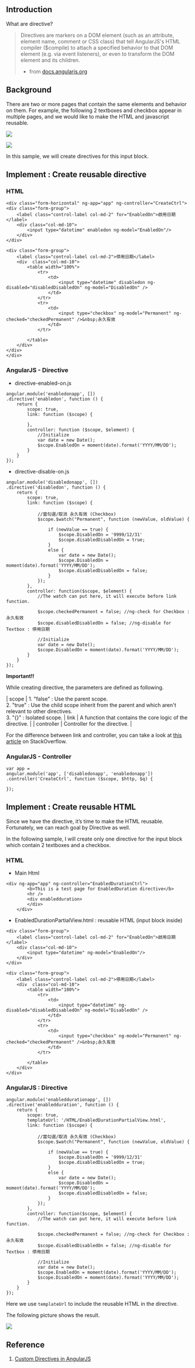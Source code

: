## Introduction

What are directive?

> Directives are markers on a DOM element (such as an attribute, element name, comment or CSS class) that tell AngularJS's HTML compiler ($compile) to attach a specified behavior to that DOM element (e.g. via event listeners), or even to transform the DOM element and its children. 
> - from [docs.angularjs.org](https://docs.angularjs.org/guide/directive)



## Background

There are two or more pages that contain the same elements and behavior on them. For example, the following 2 textboxes and checkbox appear in multiple pages, and we would like to make the HTML and javascript reusable.

![](assets/001.png)

![](assets/002.png)


In this sample, we will create directives for this input block.



## Implement : Create reusable directive


### HTML

```
<div class="form-horizontal" ng-app="app" ng-controller="CreateCtrl">
<div class="form-group">
    <label class="control-label col-md-2" for="EnabledOn">啟用日期</label>
    <div class="col-md-10">
        <input type="datetime" enabledon ng-model="EnabledOn"/>
    </div>
</div>

<div class="form-group">
    <label class="control-label col-md-2">停用日期</label>
    <div  class="col-md-10">
        <table width="100%">
            <tr>
                <td>
                    <input type="datetime" disabledon ng-disabled="disabledDisabledOn" ng-model="DisabledOn" />
                </td>
            </tr>
            <tr>
                <td>
                    <input type="checkbox" ng-model="Permanent" ng-checked="checkedPermanent" />&nbsp;永久有效
                </td>
            </tr>

        </table>
    </div>
</div>
</div>
```


### AngularJS - Directive


* directive-enabled-on.js

```
angular.module('enabledonapp', [])
.directive('enabledon', function () {
    return {
        scope: true,
        link: function ($scope) {

        },
        controller: function ($scope, $element) {
            //Initialize
            var date = new Date();
            $scope.EnabledOn = moment(date).format('YYYY/MM/DD');
        }
    }
});
```

* directive-disable-on.js

```
angular.module('disabledonapp', [])
.directive('disabledon', function () {
    return {
        scope: true,
        link: function ($scope) {
           
            //當勾選/取消 永久有效 (Checkbox)
            $scope.$watch("Permanent", function (newValue, oldValue) {

                if (newValue == true) {
                    $scope.DisabledOn = '9999/12/31'
                    $scope.disabledDisabledOn = true;
                }
                else {
                    var date = new Date();
                    $scope.DisabledOn = moment(date).format('YYYY/MM/DD');
                    $scope.disabledDisabledOn = false;
                }
            });
        },
        controller: function($scope, $element) {
            //The watch can put here, it will execute before link function.

            $scope.checkedPermanent = false; //ng-check for Checkbox : 永久有效
            $scope.disabledDisabledOn = false; //ng-disable for Textbox : 停用日期

            //Initialize
            var date = new Date();
            $scope.DisabledOn = moment(date).format('YYYY/MM/DD');
        }
    }
});
```

**Important!!**

While creating directive, the parameters are defined as following.


| scope | 1. "false" : Use the parent scope. <br />2. "true"  : Use the child scope inherit from the parent and which aren't relevant to other directives.<br />3. "{}"    : Isolated scope.
| link | A function that contains the core logic of the directive. |
| controller | Controller for the directive. |


For the difference between link and controller, you can take a look at [this article](http://stackoverflow.com/questions/12546945/difference-between-the-controller-link-and-compile-functions-when-definin) on StackOverflow.


### AngularJS - Controller

```
var app =
angular.module('app', ['disabledonapp', 'enabledonapp'])
.controller('CreateCtrl', function ($scope, $http, $q) {

});
```


## Implement : Create reusable HTML

Since we have the directive, it’s time to make the HTML reusable.
Fortunately, we can reach goal by Directive as well.

In the following sample, I will create only one directive for the input block which contain 2 textboxes and a checkbox.


### HTML

* Main Html

```
<div ng-app="app" ng-controller="EnabledDurationCtrl">
        <b>This is a test page for EnabledDuration directive</b>
        <hr />
        <div enabledduration>
        </div>
    </div>
```

* EnabledDurationPartialView.html : reusable HTML (input block inside)

```
<div class="form-group">
    <label class="control-label col-md-2" for="EnabledOn">啟用日期</label>
    <div class="col-md-10">
        <input type="datetime" ng-model="EnabledOn"/>
    </div>
</div>

<div class="form-group">
    <label class="control-label col-md-2">停用日期</label>
    <div  class="col-md-10">
        <table width="100%">
            <tr>
                <td>
                    <input type="datetime" ng-disabled="disabledDisabledOn" ng-model="DisabledOn" />
                </td>
            </tr>
            <tr>
                <td>
                    <input type="checkbox" ng-model="Permanent" ng-checked="checkedPermanent" />&nbsp;永久有效
                </td>
            </tr>

        </table>
    </div>
</div>
```

### AngularJS : Directive

```
angular.module('enableddurationapp', [])
.directive('enabledduration', function () {
    return {
        scope: true,
        templateUrl: '/HTML/EnabledDurationPartialView.html',
        link: function ($scope) {
           
            //當勾選/取消 永久有效 (Checkbox)
            $scope.$watch("Permanent", function (newValue, oldValue) {

                if (newValue == true) {
                    $scope.DisabledOn = '9999/12/31'
                    $scope.disabledDisabledOn = true;
                }
                else {
                    var date = new Date();
                    $scope.DisabledOn = moment(date).format('YYYY/MM/DD');
                    $scope.disabledDisabledOn = false;
                }
            });
        },
        controller: function($scope, $element) {
            //The watch can put here, it will execute before link function.

            $scope.checkedPermanent = false; //ng-check for Checkbox : 永久有效
            $scope.disabledDisabledOn = false; //ng-disable for Textbox : 停用日期

            //Initialize
            var date = new Date();
            $scope.EnabledOn = moment(date).format('YYYY/MM/DD');
            $scope.DisabledOn = moment(date).format('YYYY/MM/DD');
        }
    }
});
```

Here we use `templateUrl` to include the reusable HTML in the directive.

The following picture shows the result.


![](assets/003.gif)


## Reference
1. [Custom Directives in AngularJS](http://www.c-sharpcorner.com/UploadFile/dev4634/custom-directive-in-angular-js983/)